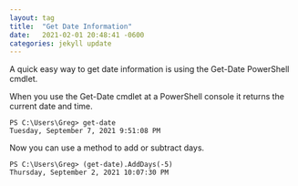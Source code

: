 ```yaml
---
layout: tag
title:  "Get Date Information"
date:   2021-02-01 20:48:41 -0600
categories: jekyll update
---
```


A quick easy way to get date information is using the Get-Date PowerShell cmdlet.

When you use the Get-Date cmdlet at a PowerShell console it returns the current date and time.
```
PS C:\Users\Greg> get-date
Tuesday, September 7, 2021 9:51:08 PM
```

Now you can use a method to add or subtract days.

```
PS C:\Users\Greg> (get-date).AddDays(-5)
Thursday, September 2, 2021 10:07:30 PM
```

